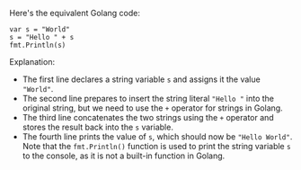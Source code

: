 Here's the equivalent Golang code:
```
var s = "World"
s = "Hello " + s
fmt.Println(s)
```
Explanation:
- The first line declares a string variable `s` and assigns it the value `"World"`.
- The second line prepares to insert the string literal `"Hello "` into the original string, but we need to use the `+` operator for strings in Golang.
- The third line concatenates the two strings using the `+` operator and stores the result back into the `s` variable.
- The fourth line prints the value of `s`, which should now be `"Hello World"`.
Note that the `fmt.Println()` function is used to print the string variable `s` to the console, as it is not a built-in function in Golang.

